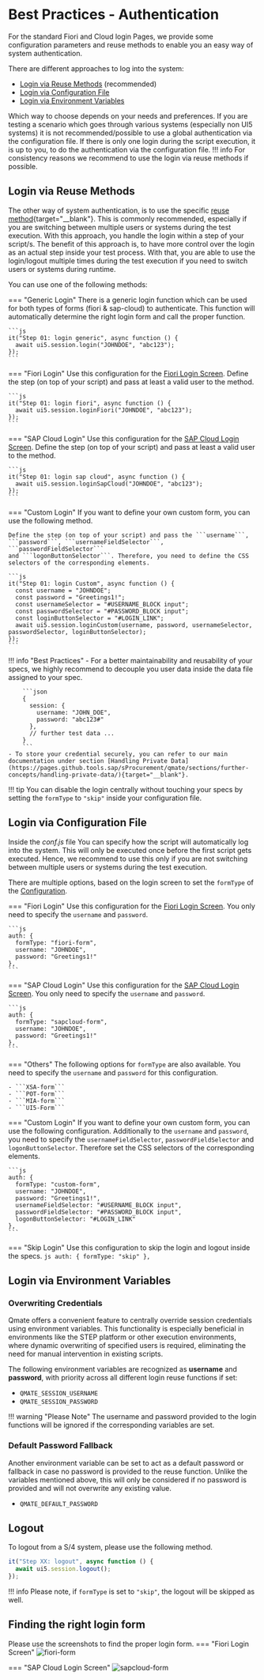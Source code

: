 # Best Practices - Authentication
For the standard Fiori and Cloud login Pages, we provide some configuration parameters and reuse methods to enable you an easy way of system authentication.

There are different approaches to log into the system:

- [Login via Reuse Methods](#login-via-reuse-methods) (recommended)
- [Login via Configuration File](#login-via-configuration-file)
- [Login via Environment Variables](#login-via-environment-variables)

Which way to choose depends on your needs and preferences. If you are testing a scenario which goes through various systems (especially non UI5 systems) it is not recommended/possible to use a global authentication via the configuration file. If there is only one login during the script execution, it is up to you, to do the authentication via the configuration file. 
!!! info
    For consistency reasons we recommend to use the login via reuse methods if possible.


## Login via **Reuse Methods**
The other way of system authentication, is to use the specific [reuse method](https://sap.github.io/wdio-qmate-service/doc/#ui5.session){target="__blank"}. 
This is commonly recommended, especially if you are switching between multiple users or systems during the test execution. 
With this approach, you handle the login within a step of your script/s. 
The benefit of this approach is, to have more control over the login as an actual step inside your test process. 
With that, you are able to use the login/logout multiple times during the test execution if you need to switch users or systems during runtime.

You can use one of the following methods:

=== "Generic Login"
    There is a generic login function which can be used for both types of forms (fiori & sap-cloud) to authenticate. This function will automatically determine the right login form and call the proper function.

    ```js
    it("Step 01: login generic", async function () {
      await ui5.session.login("JOHNDOE", "abc123");
    });
    ```

=== "Fiori Login"
    Use this configuration for the [Fiori Login Screen](#Fiori-Login-Screen).
    Define the step (on top of your script) and pass at least a valid user to the method. 

    ```js
    it("Step 01: login fiori", async function () {
      await ui5.session.loginFiori("JOHNDOE", "abc123");
    });
    ```

=== "SAP Cloud Login"
    Use this configuration for the [SAP Cloud Login Screen](#SAP-Cloud-Login-Screen).
    Define the step (on top of your script) and pass at least a valid user to the method. 

    ```js
    it("Step 01: login sap cloud", async function () {
      await ui5.session.loginSapCloud("JOHNDOE", "abc123");
    });
    ```

=== "Custom Login"
    If you want to define your own custom form, you can use the following method. 

    Define the step (on top of your script) and pass the ```username```, ```password```, ```usernameFieldSelector```, ```passwordFieldSelector``` 
    and ```logonButtonSelector```. Therefore, you need to define the CSS selectors of the corresponding elements.

    ```js
    it("Step 01: login Custom", async function () {
      const username = "JOHNDOE";
      const password = "Greetings1!";
      const usernameSelector = "#USERNAME_BLOCK input";
      const passwordSelector = "#PASSWORD_BLOCK input";
      const loginButtonSelector = "#LOGIN_LINK";
      await ui5.session.loginCustom(username, password, usernameSelector, passwordSelector, loginButtonSelector);
    });
    ```

!!! info "Best Practices"
    - For a better maintainability and reusability of your specs, we highly recommend to decouple you user data inside the data file assigned to your spec.

        ```json
        {
          session: {
            username: "JOHN_DOE",
            password: "abc123#"
          },
          // further test data ...
        }
        ```
    - To store your credential securely, you can refer to our main documentation under section [Handling Private Data](https://pages.github.tools.sap/sProcurement/qmate/sections/further-concepts/handling-private-data/){target="__blank"}.

!!! tip
    You can disable the login centrally without touching your specs by setting the `formType` to `"skip"` inside your configuration file.

## Login via **Configuration File**
Inside the *conf.js* file You can specify how the script will automatically log into the system. This will only be executed once before the first script gets executed. Hence, we recommend to use this only if you are not switching between multiple users or systems during the test execution.

There are multiple options, based on the login screen to set the ```formType``` of the [Configuration](<todo-add-configuration-md>).

=== "Fiori Login"
    Use this configuration for the [Fiori Login Screen](#Fiori-Login-Screen).
    You only need to specify the ```username``` and ```password```.
  
    ```js
    auth: {
      formType: "fiori-form",
      username: "JOHNDOE",
      password: "Greetings1!"
    },
    ```

=== "SAP Cloud Login"
    Use this configuration for the [SAP Cloud Login Screen](#SAP-Cloud-Login-Screen).
    You only need to specify the ```username``` and ```password```.

    ```js
    auth: {
      formType: "sapcloud-form",
      username: "JOHNDOE",
      password: "Greetings1!"
    },
    ```

=== "Others"
    The following options for ```formType``` are also available. You need to specify the ```username``` and ```password``` for this configuration.

    - ```XSA-form```
    - ```POT-form```
    - ```MIA-form```
    - ```UI5-Form```

=== "Custom Login"
    If you want to define your own custom form, you can use the following configuration.
    Additionally to the ```username``` and ```password```, you need to specify the ```usernameFieldSelector```, ```passwordFieldSelector``` and ```logonButtonSelector```. Therefore set the CSS selectors of the corresponding elements.

    ```js
    auth: {
      formType: "custom-form",
      username: "JOHNDOE",
      password: "Greetings1!",
      usernameFieldSelector: "#USERNAME_BLOCK input",
      passwordFieldSelector: "#PASSWORD_BLOCK input",
      logonButtonSelector: "#LOGIN_LINK"
    },
    ```

=== "Skip Login"
    Use this configuration to skip the login and logout inside the specs.
    ```js
    auth: {
      formType: "skip"
    },
    ```

## Login via **Environment Variables**
### Overwriting Credentials
Qmate offers a convenient feature to centrally override session credentials using environment variables. This functionality is especially beneficial in environments like the STEP platform or other execution environments, where dynamic overwriting of specified users is required, eliminating the need for manual intervention in existing scripts.

The following environment variables are recognized as **username** and **password**, with priority across all different login reuse functions if set:

- `QMATE_SESSION_USERNAME`
- `QMATE_SESSION_PASSWORD`

!!! warning "Please Note"
    The username and password provided to the login functions will be ignored if the corresponding variables are set.

### Default Password Fallback
Another environment variable can be set to act as a default password or fallback in case no password is provided to the reuse function. Unlike the variables mentioned above, this will only be considered if no password is provided and will not overwrite any existing value.

- `QMATE_DEFAULT_PASSWORD`

## Logout
To logout from a S/4 system, please use the following method.
```js
it("Step XX: logout", async function () {
  await ui5.session.logout();
});
```

!!! info
    Please note, if `formType` is set to `"skip"`, the logout will be skipped as well.

## Finding the right login form
Please use the screenshots to find the proper login form.
=== "Fiori Login Screen"
    ![fiori-form](../../sources/images/fiori_form.PNG)

=== "SAP Cloud Login Screen"
    ![sapcloud-form](../../sources/images/sapCloud_form.PNG)


